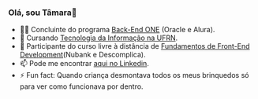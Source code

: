 ### Olá, sou Tâmara👋



- 👨‍🎓 Concluinte do programa [Back-End ONE](https://www.oracle.com/br/education/oracle-next-education/) (Oracle e Alura).
- 🔭 Cursando [Tecnologia da Informação na UFRN](https://www.metropoledigital.ufrn.br/portal/ensino/graduacao).
- 🌱 Participante do curso livre à distância de [Fundamentos de Front-End Development](https://parceiros.descomplica.com.br/instituto-nu)(Nubank e Descomplica).
- 📫 Pode me encontrar [aqui no Linkedin](https://www.linkedin.com/in/auritamara/).
- ⚡ Fun fact: Quando criança desmontava todos os meus brinquedos só para ver como funcionava por dentro.

